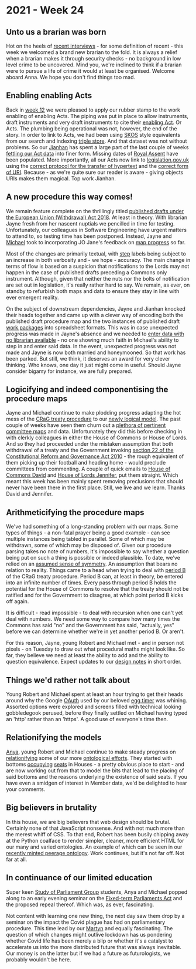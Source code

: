 # 2021 - Week 24

## Unto us a brarian was born

Hot on the heels of [recent interviews](https://ukparliament.github.io/ontologies/meta/weeknotes/2021/12/#career-opportunities) - for some definition of recent - this week we welcomed a brand new brarian to the fold. It is always a relief when a brarian makes it through security checks - no background in low level crime to be uncovered. Mind you, we're inclined to think if a brarian were to pursue a life of crime it would at least be organised. Welcome aboard Anna. We hope you don't find things too mad.

## Enabling enabling Acts

Back in [week 12](https://ukparliament.github.io/ontologies/meta/weeknotes/2021/12/#enabling-enabling-acts) we were pleased to apply our rubber stamp to the work enabling of enabling Acts. The piping was put in place to allow instruments, draft instruments and very draft instruments to cite their [enabling Act](https://en.wikipedia.org/wiki/Enabling_act#United_Kingdom). Or Acts. The plumbing being operational was not, however, the end of the story. In order to link to Acts, we had been using [SKOS](https://en.wikipedia.org/wiki/Simple_Knowledge_Organization_System) style equivalents from our search and indexing [triple store](https://en.wikipedia.org/wiki/Triplestore). And that dataset was not without problems. So our [Jianhan](https://twitter.com/jianhanzhu) has spent a large part of the last couple of weeks [fettling our Act data](https://trello.com/c/R2l9kTPz/373-ds-to-fix-acts-of-parliament-in-si) into finer form. Missing dates of [Royal Assent](https://en.wikipedia.org/wiki/Royal_assent) have been populated. More importantly, all our Acts now link to [legislation.gov.uk](https://www.legislation.gov.uk/) using the [correct protocol for the transfer of hypertext](https://en.wikipedia.org/wiki/HTTPS) and the [correct form of URI](https://www.legislation.gov.uk/developer/uris#identifiers). Because - as we're quite sure our reader is aware - giving objects URIs makes them magical. Top work Jianhan.

## A new procedure this way comes!

We remain feature complete on the thrillingly titled [published drafts under the European Union (Withdrawal) Act 2018](https://www.legislation.gov.uk/ukpga/2018/16/schedule/8/enacted#schedule-8-paragraph-14). At least in theory. With librarian Jayne fresh from her nascent nuptials we pencilled in time for testing. Unfortunately, our colleagues in Software Engineering have urgent matters to attend to, so testing time has been postponed. Instead, Jayne and [Michael](https://twitter.com/fantasticlife) took to incorporating JO Jane's feedback on [map progress](https://ukparliament.github.io/ontologies/procedure/flowcharts/published-drafts-under-euwa/published-drafts-under-euwa.pdf) so far.

Most of the changes are primarily textual, with [step](https://ukparliament.github.io/ontologies/procedure/procedure-ontology.html#d4e175) labels being subject to an increase in both verbosity and - we hope - accuracy. The main change in terms of flow is based on a suspicion that notifications to the Lords may not happen in the case of published drafts preceding a Commons only instrument. Although, given that neither the nuts nor the bolts of notification are set out in legislation, it's really rather hard to say. We remain, as ever, on standby to refurbish both maps and data to ensure they stay in line with ever emergent reality.

On the subject of downstream dependencies, Jayne and Jianhan knocked their heads together and came up with a clever way of encoding both the published draft procedure map and the two instances of published draft [work packages](https://ukparliament.github.io/ontologies/procedure/procedure-ontology.html#d4e222) into spreadsheet formats. This was in case unexpected progress was made in Jayne's absence and we needed to [enter data with no librarian available](https://trello.com/c/w410R9Qj/25-check-to-see-if-we-can-import-workpackages-from-csv-into-procedure-editor-staging) - no one showing much faith in Michael's ability to step in and enter said data. In the event, unexpected progress was not made and Jayne is now both married and honeymooned. So that work has been parked. But still, we think, it deserves an award for very clever thinking. Who knows, one day it just might come in useful. Should Jayne consider bigamy for instance, we are fully prepared.

## Logicifying and indeed componentising the procedure maps

Jayne and Michael continue to make plodding progress adapting the hot mess of the [CRaG treaty procedure](https://ukparliament.github.io/ontologies/procedure/flowcharts/crag-treaties/crag-treaties.pdf) to our [newly logical model](https://ukparliament.github.io/ontologies/procedure/flowcharts/crag-treaties/logic-gates/crag-treaties.pdf). The past couple of weeks have seen them churn out a [plethora of pertinent committee maps](https://github.com/ukparliament/ontologies/tree/master/procedure/flowcharts/crag-treaties/logic-gates/components) and data. Unfortunately they did this before checking in with clerkly colleagues in either the House of Commons or House of Lords. And so they had proceeded under the mistaken assumption that both withdrawal of a treaty and the Government invoking [section 22 of the Constitutional Reform and Governance Act 2010](https://www.legislation.gov.uk/ukpga/2010/25/section/22) - the rough equivalent of them picking up their football and heading home - would preclude committees from commenting. A couple of quick emails to [House of Commons David](https://trello.com/c/wQWs9bRk/128-dt-check-commons-committee-preclusions-for-treaties) and [House of Lords Jennifer](https://trello.com/c/8N8JEQ2v/136-jmk-check-lords-committee-preclusions-for-treaties), put them straight. Which meant this week has been mainly spent removing preclusions that should never have been there in the first place. Still, we live and we learn. Thanks David and Jennifer.

## Arithmeticifying the procedure maps

We've had something of a long-standing problem with our maps. Some types of things - a non-fatal prayer being a good example - can see multiple instances being tabled in parallel. Some of which may be withdrawn, some of which may be disposed of. Given our procedure parsing takes no note of numbers, it's impossible to say whether a question being put on such a thing is possible or indeed plausible. To date, we've relied on an [assumed sense of symmetry](https://ukparliament.github.io/ontologies/procedure/flowcharts/meta/design-notes/#limitations-in-parsing-procedure-maps-symmetry-of-multiple-actualisations). An assumption that bears no relation to reality. Things came to a head when trying to deal with [period B](https://www.legislation.gov.uk/ukpga/2010/25/section/20#section-20-5) of the CRaG treaty procedure. Period B can, at least in theory, be entered into an infinite number of times. Every pass through period B holds the potential for the House of Commons to resolve that the treaty should not be ratified and for the Government to disagree, at which point period B kicks off again.

It is difficult - read impossible - to deal with recursion when one can't yet deal with numbers. We need some way to compare how many times the Commons has said "no" and the Government has said, "actually, yes" before we can determine whether we're in yet another period B. Or aren't.

For this reason, Jayne, young Robert and Michael met - and in person not pixels - on Tuesday to draw out what procedural maths might look like. So far, they believe we need at least the ability to add and the ability to question equivalence. Expect updates to our [design notes](https://ukparliament.github.io/ontologies/procedure/flowcharts/meta/design-notes/) in short order.

## Things we'd rather not talk about

Young Robert and Michael spent at least an hour trying to get their heads around why the Google [OAuth](https://en.wikipedia.org/wiki/OAuth) used by our beloved [egg timer](https://parliament-calendar.herokuapp.com/) was whining. Assorted options were explored and screens filled with technical looking gobbledegook perused, before they finally settled on Michael having typed an 'http' rather than an 'https'. A good use of everyone's time then.

## Relationifying the models

[Anya](https://twitter.com/bitten_), young Robert and Michael continue to make steady progress on [relationifying](https://ukparliament.github.io/ontologies/meta/relational/) some of our more [ontological efforts](https://ukparliament.github.io/ontologies/). They started with bottoms [occupying](https://ukparliament.github.io/ontologies/house-membership/house-membership-ontology.html#d4e63) [seats](https://ukparliament.github.io/ontologies/house-membership/house-membership-ontology.html#d4e29) in Houses - a pretty obvious place to start - and are now working out from that to model the bits that lead to the placing of said bottoms and the reasons underlying the existence of said seats. If you have even a smidgen of interest in Member data, we'd be delighted to hear your comments.

## Big believers in brutality

In this house, we are big believers that web design should be brutal. Certainly none of that JavaScript nonsense. And with not much more than the merest whiff of CSS. To that end, Robert has been busily chipping away at the Python coalface to render simpler, cleaner, more efficient HTML for our many and varied ontologies. An example of which can be seen in our [recently minted peerage ontology](https://ukparliament.github.io/ontologies/meta/html/peerage/peerage-ontology.html). Work continues, but it's not far off. Not far at all.

## In continuance of our limited education

Super keen [Study of Parliament Group](http://www.studyofparliament.org.uk/) students, Anya and Michael popped along to an early evening seminar on the [Fixed-term Parliaments Act](https://www.legislation.gov.uk/ukpga/2011/14/contents/enacted) and the proposed repeal thereof. Which was, as ever, fascinating.

Not content with learning one new thing, the next day saw them drop by a seminar on the impact the Covid plague has had on parliamentary procedure. This time lead by our [Martyn](https://twitter.com/martynpatrick) and equally fascinating. The question of which changes might outlive lockdown has us pondering whether Covid life has been merely a blip or whether it's a catalyst to accelerate us into the more distributed future that was always inevitable. Our money is on the latter but if we had a future as futurologists, we probably wouldn't be here.


